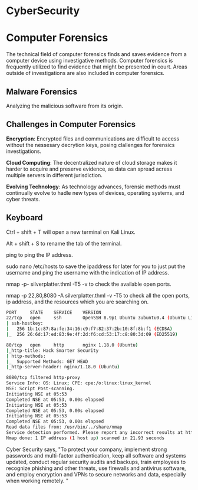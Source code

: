 # CyberSecurity

# Computer Forensics 
The technical field of computer forensics finds and saves evidence from a computer device using investigative methods. Computer forensics is frequently utilized to find evidence that might be presented in court. Areas outside of investigations are also included in computer forensics. 

## Malware Forensics 
Analyzing the malicious software from its origin. 

## Challenges in Computer Forensics
**Encryption**: Encrypted files and communications are difficult to access without the nessesary decrytion keys, posing clallenges for forensics investigations.

**Cloud Computing**: The decentralized nature of cloud storage makes it harder to acquire and preserve evidence, as data can spread acress multiple servers in different jurisdiction.

**Evolving Technology**: As technology advances, forensic methods must continually evolve to hadle new types of devices, operating systems, and cyber threats.


## Keyboard
Ctrl + shift + T will open a new terminal on Kali Linux.

Alt + shift + S to rename the tab of the terminal.

ping <IPAddress> to ping the IP address.

sudo nano /etc/hosts to save the ipaddress for later for you to just put the username and ping the username with the indication of IP address.

nmap -p- silverplatter.thml -T5 -v  to check the available open ports.

nmap -p 22,80,8080 -A silverplatter.thml -v -T5 to check all the open ports, ip address, and the resources which you are searching on.

``` bash
PORT     STATE    SERVICE    VERSION
22/tcp   open     ssh        OpenSSH 8.9p1 Ubuntu 3ubuntu0.4 (Ubuntu Linux; protocol 2.0)
| ssh-hostkey: 
|   256 1b:1c:87:8a:fe:34:16:c9:f7:82:37:2b:10:8f:8b:f1 (ECDSA)
|_  256 26:6d:17:ed:83:9e:4f:2d:f6:cd:53:17:c8:80:3d:09 (ED25519)

80/tcp   open     http       nginx 1.18.0 (Ubuntu)
|_http-title: Hack Smarter Security
| http-methods: 
|_  Supported Methods: GET HEAD
|_http-server-header: nginx/1.18.0 (Ubuntu)

8080/tcp filtered http-proxy
Service Info: OS: Linux; CPE: cpe:/o:linux:linux_kernel
NSE: Script Post-scanning.
Initiating NSE at 05:53
Completed NSE at 05:53, 0.00s elapsed
Initiating NSE at 05:53
Completed NSE at 05:53, 0.00s elapsed
Initiating NSE at 05:53
Completed NSE at 05:53, 0.00s elapsed
Read data files from: /usr/bin/../share/nmap
Service detection performed. Please report any incorrect results at https://nmap.org/submit/ .
Nmap done: 1 IP address (1 host up) scanned in 21.93 seconds
```

Cyber Security says, "To protect your company, implement strong passwords and multi-factor authentication, keep all software and systems updated, conduct regular security audits and backups, train employees to recognize phishing and other threats, use firewalls and antivirus software, and employ encryption and VPNs to secure networks and data, especially when working remotely.  "
